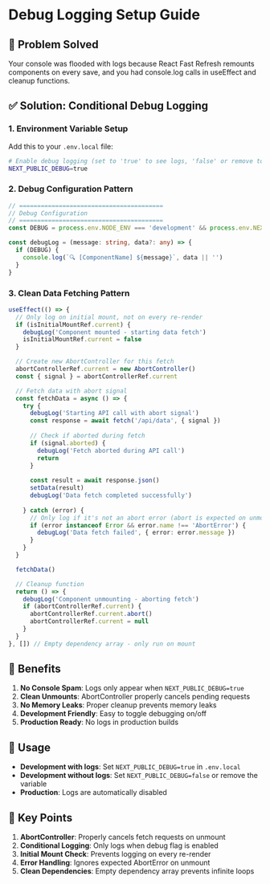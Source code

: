 # Debug Logging Setup Guide

## 🎯 **Problem Solved**
Your console was flooded with logs because React Fast Refresh remounts components on every save, and you had console.log calls in useEffect and cleanup functions.

## ✅ **Solution: Conditional Debug Logging**

### **1. Environment Variable Setup**

Add this to your `.env.local` file:
```bash
# Enable debug logging (set to 'true' to see logs, 'false' or remove to hide logs)
NEXT_PUBLIC_DEBUG=true
```

### **2. Debug Configuration Pattern**

```typescript
// ========================================
// Debug Configuration
// ========================================
const DEBUG = process.env.NODE_ENV === 'development' && process.env.NEXT_PUBLIC_DEBUG === 'true'

const debugLog = (message: string, data?: any) => {
  if (DEBUG) {
    console.log(`🔍 [ComponentName] ${message}`, data || '')
  }
}
```

### **3. Clean Data Fetching Pattern**

```typescript
useEffect(() => {
  // Only log on initial mount, not on every re-render
  if (isInitialMountRef.current) {
    debugLog('Component mounted - starting data fetch')
    isInitialMountRef.current = false
  }

  // Create new AbortController for this fetch
  abortControllerRef.current = new AbortController()
  const { signal } = abortControllerRef.current

  // Fetch data with abort signal
  const fetchData = async () => {
    try {
      debugLog('Starting API call with abort signal')
      const response = await fetch('/api/data', { signal })
      
      // Check if aborted during fetch
      if (signal.aborted) {
        debugLog('Fetch aborted during API call')
        return
      }
      
      const result = await response.json()
      setData(result)
      debugLog('Data fetch completed successfully')
      
    } catch (error) {
      // Only log if it's not an abort error (abort is expected on unmount)
      if (error instanceof Error && error.name !== 'AbortError') {
        debugLog('Data fetch failed', { error: error.message })
      }
    }
  }

  fetchData()

  // Cleanup function
  return () => {
    debugLog('Component unmounting - aborting fetch')
    if (abortControllerRef.current) {
      abortControllerRef.current.abort()
      abortControllerRef.current = null
    }
  }
}, []) // Empty dependency array - only run on mount
```

## 🚀 **Benefits**

1. **No Console Spam**: Logs only appear when `NEXT_PUBLIC_DEBUG=true`
2. **Clean Unmounts**: AbortController properly cancels pending requests
3. **No Memory Leaks**: Proper cleanup prevents memory leaks
4. **Development Friendly**: Easy to toggle debugging on/off
5. **Production Ready**: No logs in production builds

## 🔧 **Usage**

- **Development with logs**: Set `NEXT_PUBLIC_DEBUG=true` in `.env.local`
- **Development without logs**: Set `NEXT_PUBLIC_DEBUG=false` or remove the variable
- **Production**: Logs are automatically disabled

## 📝 **Key Points**

1. **AbortController**: Properly cancels fetch requests on unmount
2. **Conditional Logging**: Only logs when debug flag is enabled
3. **Initial Mount Check**: Prevents logging on every re-render
4. **Error Handling**: Ignores expected AbortError on unmount
5. **Clean Dependencies**: Empty dependency array prevents infinite loops

